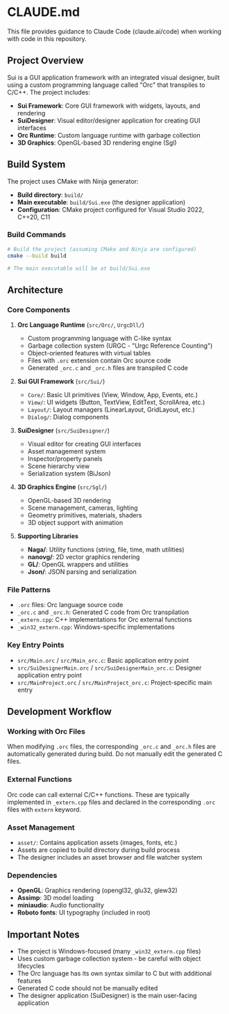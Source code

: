 # CLAUDE.md

This file provides guidance to Claude Code (claude.ai/code) when working with code in this repository.

## Project Overview

Sui is a GUI application framework with an integrated visual designer, built using a custom programming language called "Orc" that transpiles to C/C++. The project includes:

- **Sui Framework**: Core GUI framework with widgets, layouts, and rendering
- **SuiDesigner**: Visual editor/designer application for creating GUI interfaces
- **Orc Runtime**: Custom language runtime with garbage collection
- **3D Graphics**: OpenGL-based 3D rendering engine (Sgl)

## Build System

The project uses CMake with Ninja generator:

- **Build directory**: `build/`
- **Main executable**: `build/Sui.exe` (the designer application)
- **Configuration**: CMake project configured for Visual Studio 2022, C++20, C11

### Build Commands

```bash
# Build the project (assuming CMake and Ninja are configured)
cmake --build build

# The main executable will be at build/Sui.exe
```

## Architecture

### Core Components

1. **Orc Language Runtime** (`src/Orc/`, `UrgcDll/`)
   - Custom programming language with C-like syntax
   - Garbage collection system (URGC - "Urgc Reference Counting")
   - Object-oriented features with virtual tables
   - Files with `.orc` extension contain Orc source code
   - Generated `_orc.c` and `_orc.h` files are transpiled C code

2. **Sui GUI Framework** (`src/Sui/`)
   - `Core/`: Basic UI primitives (View, Window, App, Events, etc.)
   - `View/`: UI widgets (Button, TextView, EditText, ScrollArea, etc.)
   - `Layout/`: Layout managers (LinearLayout, GridLayout, etc.)
   - `Dialog/`: Dialog components

3. **SuiDesigner** (`src/SuiDesigner/`)
   - Visual editor for creating GUI interfaces
   - Asset management system
   - Inspector/property panels
   - Scene hierarchy view
   - Serialization system (BiJson)

4. **3D Graphics Engine** (`src/Sgl/`)
   - OpenGL-based 3D rendering
   - Scene management, cameras, lighting
   - Geometry primitives, materials, shaders
   - 3D object support with animation

5. **Supporting Libraries**
   - **Naga/**: Utility functions (string, file, time, math utilities)
   - **nanovg/**: 2D vector graphics rendering
   - **GL/**: OpenGL wrappers and utilities
   - **Json/**: JSON parsing and serialization

### File Patterns

- `.orc` files: Orc language source code
- `_orc.c` and `_orc.h`: Generated C code from Orc transpilation
- `_extern.cpp`: C++ implementations for Orc external functions
- `_win32_extern.cpp`: Windows-specific implementations

### Key Entry Points

- `src/Main.orc` / `src/Main_orc.c`: Basic application entry point
- `src/SuiDesignerMain.orc` / `src/SuiDesignerMain_orc.c`: Designer application entry point
- `src/MainProject.orc` / `src/MainProject_orc.c`: Project-specific main entry

## Development Workflow

### Working with Orc Files

When modifying `.orc` files, the corresponding `_orc.c` and `_orc.h` files are automatically generated during build. Do not manually edit the generated C files.

### External Functions

Orc code can call external C/C++ functions. These are typically implemented in `_extern.cpp` files and declared in the corresponding `.orc` files with `extern` keyword.

### Asset Management

- `asset/`: Contains application assets (images, fonts, etc.)
- Assets are copied to build directory during build process
- The designer includes an asset browser and file watcher system

### Dependencies

- **OpenGL**: Graphics rendering (opengl32, glu32, glew32)
- **Assimp**: 3D model loading
- **miniaudio**: Audio functionality
- **Roboto fonts**: UI typography (included in root)

## Important Notes

- The project is Windows-focused (many `_win32_extern.cpp` files)
- Uses custom garbage collection system - be careful with object lifecycles
- The Orc language has its own syntax similar to C but with additional features
- Generated C code should not be manually edited
- The designer application (SuiDesigner) is the main user-facing application